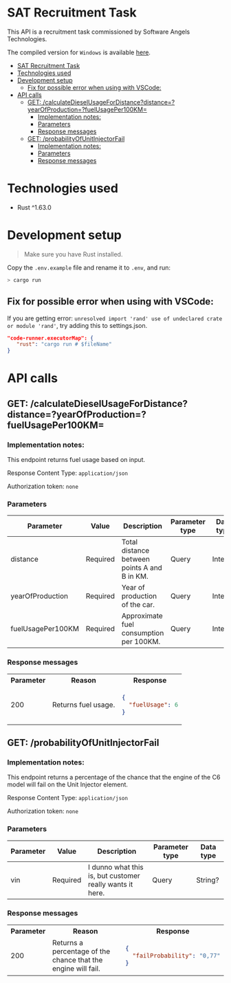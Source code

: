# SAT Recruitment Task

This API is a recruitment task commissioned by Software Angels Technologies.

The compiled version for `Windows` is available [here](#).

- [SAT Recruitment Task](#sat-recruitment-task)
- [Technologies used](#technologies-used)
- [Development setup](#development-setup)
  - [Fix for possible error when using with VSCode:](#fix-for-possible-error-when-using-with-vscode)
- [API calls](#api-calls)
  - [GET: /calculateDieselUsageForDistance?distance=?yearOfProduction=?fuelUsagePer100KM=](#get-calculatedieselusagefordistancedistanceyearofproductionfuelusageper100km)
    - [Implementation notes:](#implementation-notes)
    - [Parameters](#parameters)
    - [Response messages](#response-messages)
  - [GET: /probabilityOfUnitInjectorFail](#get-probabilityofunitinjectorfail)
    - [Implementation notes:](#implementation-notes-1)
    - [Parameters](#parameters-1)
    - [Response messages](#response-messages-1)

# Technologies used

- Rust ^1.63.0

# Development setup

> Make sure you have Rust installed.

Copy the `.env.example` file and rename it to `.env`, and run:

```sh
> cargo run
```

## Fix for possible error when using with VSCode:

If you are getting error: `unresolved import 'rand' use of undeclared crate or module 'rand'`, try adding this to settings.json.

```json
"code-runner.executorMap": {
   "rust": "cargo run # $fileName"
}
```

# API calls

## GET: /calculateDieselUsageForDistance?distance=?yearOfProduction=?fuelUsagePer100KM=

### Implementation notes:

This endpoint returns fuel usage based on input.

Response Content Type: `application/json`

Authorization token: `none`

### Parameters

| Parameter         | Value    | Description                                  | Parameter type | Data type |
| ----------------- | -------- | -------------------------------------------- | -------------- | --------- |
| distance          | Required | Total distance between points A and B in KM. | Query          | Integer   |
| yearOfProduction  | Required | Year of production of the car.               | Query          | Integer   |
| fuelUsagePer100KM | Required | Approximate fuel consumption per 100KM.      | Query          | Integer   |

### Response messages

<table>

<tr>
    <th>Parameter</th>
    <th>Reason</th>
    <th>Response</th>
</tr>

<tr>
<td>200</td>
<td>Returns fuel usage.</td>
<td>

```json
{
  "fuelUsage": 6
}
```

</td>
</tr>

</table>

## GET: /probabilityOfUnitInjectorFail

### Implementation notes:

This endpoint returns a percentage of the chance that the engine of the C6 model will fail on the Unit Injector element.

Response Content Type: `application/json`

Authorization token: `none`

### Parameters

| Parameter | Value    | Description                                              | Parameter type | Data type |
| --------- | -------- | -------------------------------------------------------- | -------------- | --------- |
| vin       | Required | I dunno what this is, but customer really wants it here. | Query          | String?   |

### Response messages

<table>

<tr>
    <th>Parameter</th>
    <th>Reason</th>
    <th>Response</th>
</tr>

<tr>
<td>200</td>
<td>Returns a percentage of the chance that the engine will fail.</td>
<td>

```json
{
  "failProbability": "0,77"
}
```

</td>
</tr>

</table>
